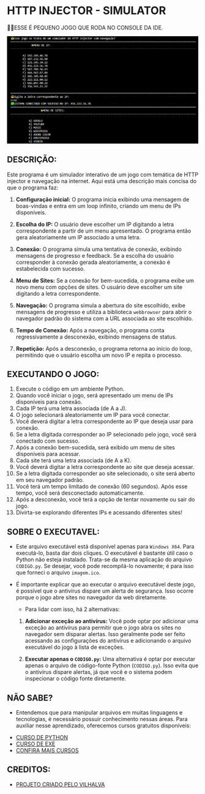 # HTTP INJECTOR - SIMULATOR
👨‍💻ESSE É PEQUENO JOGO QUE RODA NO CONSOLE DA IDE.

<img src="FOTO.png" align="center" width="500"> <br>

## DESCRIÇÃO:
Este programa é um simulador interativo de um jogo com temática de HTTP injector e navegação na internet. Aqui está uma descrição mais concisa do que o programa faz:

1. **Configuração inicial:** O programa inicia exibindo uma mensagem de boas-vindas e entra em um loop infinito, criando um menu de IPs disponíveis.

2. **Escolha do IP:** O usuário deve escolher um IP digitando a letra correspondente a partir de um menu apresentado. O programa então gera aleatoriamente um IP associado a uma letra.

3. **Conexão:** O programa simula uma tentativa de conexão, exibindo mensagens de progresso e feedback. Se a escolha do usuário corresponder à conexão gerada aleatoriamente, a conexão é estabelecida com sucesso.

4. **Menu de Sites:** Se a conexão for bem-sucedida, o programa exibe um novo menu com opções de sites. O usuário deve escolher um site digitando a letra correspondente.

5. **Navegação:** O programa simula a abertura do site escolhido, exibe mensagens de progresso e utiliza a biblioteca `webbrowser` para abrir o navegador padrão do sistema com a URL associada ao site escolhido.

6. **Tempo de Conexão:** Após a navegação, o programa conta regressivamente a desconexão, exibindo mensagens de status.

7. **Repetição:** Após a desconexão, o programa retorna ao início do loop, permitindo que o usuário escolha um novo IP e repita o processo.

## EXECUTANDO O JOGO:
1. Execute o código em um ambiente Python.
2. Quando você iniciar o jogo, será apresentado um menu de IPs disponíveis para conexão.
3. Cada IP terá uma letra associada (de A a J).
4. O jogo selecionará aleatoriamente um IP para você conectar.
5. Você deverá digitar a letra correspondente ao IP que deseja usar para conexão.
6. Se a letra digitada corresponder ao IP selecionado pelo jogo, você será conectado com sucesso.
7. Após a conexão bem-sucedida, será exibido um menu de sites disponíveis para acessar.
8. Cada site terá uma letra associada (de A a K).
9. Você deverá digitar a letra correspondente ao site que deseja acessar.
10. Se a letra digitada corresponder ao site selecionado, o site será aberto em seu navegador padrão.
11. Você terá um tempo limitado de conexão (60 segundos). Após esse tempo, você será desconectado automaticamente.
12. Após a desconexão, você terá a opção de tentar novamente ou sair do jogo.
13. Divirta-se explorando diferentes IPs e acessando diferentes sites!

## SOBRE O EXECUTAVEL:
- Este arquivo executável está disponível apenas para `Windows X64`. Para executá-lo, basta dar dois cliques. O executável é bastante útil caso o Python não esteja instalado. Trata-se da mesma aplicação do arquivo `CODIGO.py`. Se desejar, você pode recompilá-lo novamente; é para isso que forneci o arquivo `imagem.ico`.

- É importante explicar que ao executar o arquivo executável deste jogo, é possível que o antivírus dispare um alerta de segurança. Isso ocorre porque o jogo abre sites no navegador da web diretamente.

    * Para lidar com isso, há 2 alternativas:

    1. **Adicionar exceção ao antivírus:** Você pode optar por adicionar uma exceção ao antivírus para permitir que o jogo abra os sites no navegador sem disparar alertas. Isso geralmente pode ser feito acessando as configurações do antivírus e adicionando o arquivo executável do jogo à lista de exceções.

    2. **Executar apenas o `CODIGO.py`:** Uma alternativa é optar por executar apenas o arquivo de código-fonte Python (`CODIGO.py`). Isso evita que o antivírus dispare alertas, já que você e o sistema podem inspecionar o código fonte diretamente.

## NÃO SABE?
- Entendemos que para manipular arquivos em muitas linguagens e tecnologias, é necessário possuir conhecimento nessas áreas. Para auxiliar nesse aprendizado, oferecemos cursos gratuitos disponíveis:
* [CURSO DE PYTHON](https://github.com/VILHALVA/CURSO-DE-PYTHON)
* [CURSO DE EXE](https://github.com/VILHALVA/CURSO-DE-EXE)
* [CONFIRA MAIS CURSOS](https://github.com/VILHALVA?tab=repositories&q=+topic:CURSO)

## CREDITOS:
- [PROJETO CRIADO PELO VILHALVA](https://github.com/VILHALVA)
